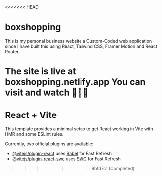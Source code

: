 <<<<<<< HEAD
# boxshopping
This is my personal business website a Custom-Coded web application since I have built this using React, Tailwind CSS, Framer Motion and React Router.

The site is live at boxshopping.netlify.app 
You can visit and watch 🧑🏻‍💻
=======
# React + Vite

This template provides a minimal setup to get React working in Vite with HMR and some ESLint rules.

Currently, two official plugins are available:

- [@vitejs/plugin-react](https://github.com/vitejs/vite-plugin-react/blob/main/packages/plugin-react/README.md) uses [Babel](https://babeljs.io/) for Fast Refresh
- [@vitejs/plugin-react-swc](https://github.com/vitejs/vite-plugin-react-swc) uses [SWC](https://swc.rs/) for Fast Refresh
>>>>>>> 9bfd7c1 (Completed)
